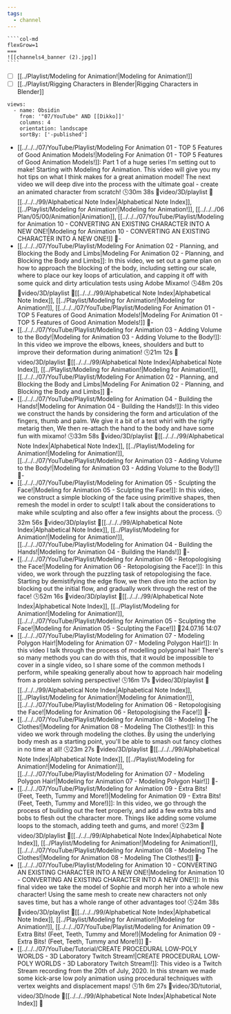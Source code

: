 ```yaml
---
tags:
  - channel
---
```

`````col
````col-md
flexGrow=1
===
![[channels4_banner (2).jpg]]
````
`````
- [ ] [[../Playlist/Modeling for Animation!|Modeling for Animation!]]
- [ ] [[../Playlist/Rigging Characters in Blender|Rigging Characters in Blender]]
```page-gallery
views:
  - name: Obsidin
    from: '"07/YouTube" AND [[Dikko]]'
    columns: 4
    orientation: landscape
    sortBy: ['-published']
```
- [[../../../07/YouTube/Playlist/Modeling For Animation 01 - TOP 5 Features of Good Animation Models!|Modeling For Animation 01 - TOP 5 Features of Good Animation Models!]]:  Part 1 of a huge series I'm setting out to make! Starting with Modeling for Animation. This video will give you my hot tips on what I think makes for a great animation model! The next video we will deep dive into the process with the ultimate goal - create an animated character from scratch! 🕓30m 38s 📍video/3D/playlist 📝[[../../../99/Alphabetical Note Index|Alphabetical Note Index]], [[../Playlist/Modeling for Animation!|Modeling for Animation!]], [[../../../06 Plan/05/00/Animation|Animation]], [[../../../07/YouTube/Playlist/Modeling for Animation 10 - CONVERTING AN EXISTING CHARACTER INTO A NEW ONE!|Modeling for Animation 10 - CONVERTING AN EXISTING CHARACTER INTO A NEW ONE!]] 📌\-
- [[../../../07/YouTube/Playlist/Modeling For Animation 02 - Planning, and Blocking the Body and Limbs|Modeling For Animation 02 - Planning, and Blocking the Body and Limbs]]:  In this video, we set out a game plan on how to approach the blocking of the body, including setting our scale, where to place our key loops of articulation, and capping it off with some quick and dirty articulation tests using Adobe Mixamo! 🕓48m 20s 📍video/3D/playlist 📝[[../../../99/Alphabetical Note Index|Alphabetical Note Index]], [[../Playlist/Modeling for Animation!|Modeling for Animation!]], [[../../../07/YouTube/Playlist/Modeling For Animation 01 - TOP 5 Features of Good Animation Models!|Modeling For Animation 01 - TOP 5 Features of Good Animation Models!]] 📌\-
- [[../../../07/YouTube/Playlist/Modeling for Animation 03 - Adding Volume to the Body!|Modeling for Animation 03 - Adding Volume to the Body!]]:  In this video we improve the elbows, knees, shoulders and butt to improve their deformation during animation! 🕓21m 12s 📍video/3D/playlist 📝[[../../../99/Alphabetical Note Index|Alphabetical Note Index]], [[../Playlist/Modeling for Animation!|Modeling for Animation!]], [[../../../07/YouTube/Playlist/Modeling For Animation 02 - Planning, and Blocking the Body and Limbs|Modeling For Animation 02 - Planning, and Blocking the Body and Limbs]] 📌\-
- [[../../../07/YouTube/Playlist/Modeling for Animation 04 - Building the Hands!|Modeling for Animation 04 - Building the Hands!]]:  In this video we construct the hands by considering the form and articulation of the fingers, thumb and palm. We give it a bit of a test whirl with the rigify metarig then, We then re-attach the hand to the body and have some fun with mixamo! 🕓33m 58s 📍video/3D/playlist 📝[[../../../99/Alphabetical Note Index|Alphabetical Note Index]], [[../Playlist/Modeling for Animation!|Modeling for Animation!]], [[../../../07/YouTube/Playlist/Modeling for Animation 03 - Adding Volume to the Body!|Modeling for Animation 03 - Adding Volume to the Body!]] 📌\-
- [[../../../07/YouTube/Playlist/Modeling for Animation 05 - Sculpting the Face!|Modeling for Animation 05 - Sculpting the Face!]]:  In this video, we construct a simple blocking of the face using primitive shapes, then remesh the model in order to sculpt! I talk about the considerations to make while sculpting and also offer a  few insights about the process. 🕓32m 56s 📍video/3D/playlist 📝[[../../../99/Alphabetical Note Index|Alphabetical Note Index]], [[../Playlist/Modeling for Animation!|Modeling for Animation!]], [[../../../07/YouTube/Playlist/Modeling for Animation 04 - Building the Hands!|Modeling for Animation 04 - Building the Hands!]] 📌\-
- [[../../../07/YouTube/Playlist/Modeling for Animation 06 - Retopologising the Face!|Modeling for Animation 06 - Retopologising the Face!]]:  In this video, we work through the puzzling task of retopologising the face. Starting by demistifying the edge flow, we then dive into the action by blocking out the initial flow, and gradually work through the rest of the face! 🕓52m 16s 📍video/3D/playlist 📝[[../../../99/Alphabetical Note Index|Alphabetical Note Index]], [[../Playlist/Modeling for Animation!|Modeling for Animation!]], [[../../../07/YouTube/Playlist/Modeling for Animation 05 - Sculpting the Face!|Modeling for Animation 05 - Sculpting the Face!]] 📌24.07.16 14:07
- [[../../../07/YouTube/Playlist/Modeling for Animation 07 - Modeling Polygon Hair!|Modeling for Animation 07 - Modeling Polygon Hair!]]:  In this video I talk through the process of modelling polygonal hair! There's so many methods you can do with this, that it would be impossible to cover in a single video, so I share some of the common methods I perform, while speaking generally about how to approach hair modeling from a problem solving perspective! 🕓16m 17s 📍video/3D/playlist 📝[[../../../99/Alphabetical Note Index|Alphabetical Note Index]], [[../Playlist/Modeling for Animation!|Modeling for Animation!]], [[../../../07/YouTube/Playlist/Modeling for Animation 06 - Retopologising the Face!|Modeling for Animation 06 - Retopologising the Face!]] 📌\-
- [[../../../07/YouTube/Playlist/Modeling for Animation 08 - Modeling The Clothes!|Modeling for Animation 08 - Modeling The Clothes!]]:  In this video we work through modeling the clothes. By using the underlying body mesh as a starting point, you'll be able to smash out fancy clothes in no time at all! 🕓23m 27s 📍video/3D/playlist 📝[[../../../99/Alphabetical Note Index|Alphabetical Note Index]], [[../Playlist/Modeling for Animation!|Modeling for Animation!]], [[../../../07/YouTube/Playlist/Modeling for Animation 07 - Modeling Polygon Hair!|Modeling for Animation 07 - Modeling Polygon Hair!]] 📌\-
- [[../../../07/YouTube/Playlist/Modeling for Animation 09 - Extra Bits! (Feet, Teeth, Tummy and More!)|Modeling for Animation 09 - Extra Bits! (Feet, Teeth, Tummy and More!)]]:  In this video, we go through the process of building out the feet properly, and add a few extra bits and bobs to flesh out the character more. Things like adding some volume loops to the stomach, adding teeth and gums, and more! 🕓23m 📍video/3D/playlist 📝[[../../../99/Alphabetical Note Index|Alphabetical Note Index]], [[../Playlist/Modeling for Animation!|Modeling for Animation!]], [[../../../07/YouTube/Playlist/Modeling for Animation 08 - Modeling The Clothes!|Modeling for Animation 08 - Modeling The Clothes!]] 📌\-
- [[../../../07/YouTube/Playlist/Modeling for Animation 10 - CONVERTING AN EXISTING CHARACTER INTO A NEW ONE!|Modeling for Animation 10 - CONVERTING AN EXISTING CHARACTER INTO A NEW ONE!]]:  In this final video we take the model of Sophie and morph her into a whole new character! Using the same mesh to create  new characters not only saves time, but has a whole range of other advantages too! 🕓24m 38s 📍video/3D/playlist 📝[[../../../99/Alphabetical Note Index|Alphabetical Note Index]], [[../Playlist/Modeling for Animation!|Modeling for Animation!]], [[../../../07/YouTube/Playlist/Modeling for Animation 09 - Extra Bits! (Feet, Teeth, Tummy and More!)|Modeling for Animation 09 - Extra Bits! (Feet, Teeth, Tummy and More!)]] 📌\-
- [[../../../07/YouTube/Tutorial/CREATE PROCEDURAL LOW-POLY WORLDS - 3D Laboratory Twitch Stream!|CREATE PROCEDURAL LOW-POLY WORLDS - 3D Laboratory Twitch Stream!]]:  This video is a Twitch Stream recording from the 20th of July, 2020. In this stream we made some kick-arse low poly animation using procedural techniques with vertex weights and displacement maps! 🕓1h 6m 27s 📍video/3D/tutorial, video/3D/node 📝[[../../../99/Alphabetical Note Index|Alphabetical Note Index]] 📌

